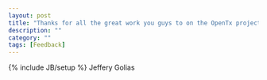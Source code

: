 ```yaml
---
layout: post
title: "Thanks for all the great work you guys to on the OpenTx project. I enjoy my Taranis with OpenTx. Hope this donation helps."
description: ""
category: ""
tags: [Feedback]
---
```

{% include JB/setup %}
Jeffery Golias
